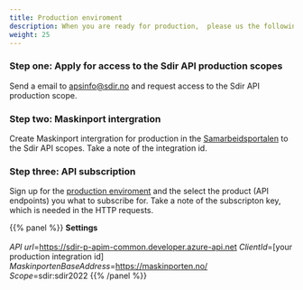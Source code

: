 ```yaml
---
title: Production enviroment
description: When you are ready for production,  please us the following steps to get access:
weight: 25
---
```


### Step one: Apply for access to the Sdir API production scopes
Send a email to apsinfo@sdir.no and request access to the Sdir API production scope.

### Step two: Maskinport intergration
Create Maskinport intergration for production in the [Samarbeidsportalen](https://minside-samarbeid.difi.no/) to the Sdir API scopes. Take a note of the integration id.

### Step three: API subscription
Sign up for the [production enviroment](https://sdir-p-apim-common.developer.azure-api.net/apis) and the select the product (API endpoints) you what to subscribe for. 
Take a note of the subscripton key, which is needed in the HTTP requests.


{{% panel %}}
**Settings** <br><br>
_API url_=https://sdir-p-apim-common.developer.azure-api.net
_ClientId_=[your production integration id]<br>
_MaskinportenBaseAddress_=https://maskinporten.no/<br>
_Scope_=sdir:sdir2022
{{% /panel %}}
